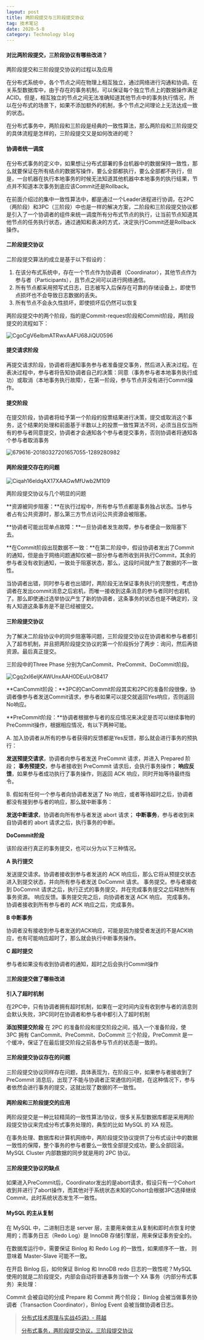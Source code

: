 ```yaml
---
layout: post
title: 两阶段提交与三阶段提交协议
tag: 技术笔记
date: 2020-5-8
category: Technology blog
---
```

#### 对比两阶段提交，三阶段协议有哪些改进？

两阶段提交和三阶段提交协议的过程以及应用

在分布式系统中，各个节点之间在物理上相互独立，通过网络进行沟通和协调。在关系型数据库中，由于存在的事务机制，可以保证每个独立节点上的数据操作满足ACID。但是，相互独立的节点之间无法准确知道其他节点中的事务执行情况，所以在分布式的场景下，如果不添加额外的机制，多个节点之间理论上无法达成一致的状态。

在分布式事务中，两阶段和三阶段是经典的一致性算法，那么两阶段和三阶段提交的具体流程是怎样的，三阶段提交又是如何改进的呢？

#### 协调者统一调度

在分布式事务的定义中，如果想让分布式部署的多台机器中的数据保持一致性，那么就要保证在所有结点的数据写操作，要么全部都执行，要么全部都不执行，但是，一台机器在执行本地事务的时候无法知道其他机器中本地事务的执行结果，节点并不知道本次事务到底应该Commit还是Rollback。

在前面介绍过的集中一致性算法中，都是通过一个Leader进程进行协调，在2PC（两阶段）和3PC（三阶段）中也是一样的解决方案，二阶段和三阶段提交协议都是引入了一个协调者的组件来统一调度所有分布式节点的执行，让当前节点知道其他节点的任务执行状态，通过通知和表决的方式，决定执行Commit还是Rollback操作。

#### 二阶段提交协议

二阶段提交算法的成立是基于以下假设的：

1. 在该分布式系统中，存在一个节点作为协调者（Coordinator），其他节点作为参与者（Participants），且节点之间可以进行网络通信。
2. 所有节点都采用预写式日志，日志被写入后保存在可靠的存储设备上，即使节点损坏也不会导致日志数据的丢失。
3. 所有节点不会永久性损坏，即使损坏后仍然可以恢复

两阶段提交中的两个阶段，指的是Commit-request阶段和Commit阶段，两阶段提交的流程如下：

![CgoCgV6elbmATRwxAAFU68JiQU0596](CgoCgV6elbmATRwxAAFU68JiQU0596.png)

#### 提交请求阶段

再提交请求阶段，协调者将通知事务参与者准备提交事务，然后进入表决过程。在表决过程中，参与者将告知协调者自己的决策：同意（事务参与者本地事务执行成功）或取消（本地事务执行故障），在第一阶段，参与节点并没有进行Commit操作。

#### 提交阶段

在提交阶段，协调者将给予第一个阶段的投票结果进行决策，提交或取消这个事务，这个结果的处理和前面基于半数以上的投票一致性算法不同，必须当且仅当所有的参与者同意提交，协调者才会通知各个参与者提交事务，否则协调者将通知各个参与者取消事务

![679616-20180327201657055-1289280982](679616-20180327201657055-1289280982.png)

#### 两阶段提交存在的问题

![Ciqah16eldqAX17XAAGwMfUwb2M109](Ciqah16eldqAX17XAAGwMfUwb2M109.png)

两阶段提交协议与几个明显的问题

**资源被同步阻塞：**在执行过程中，所有参与节点都是事务独占状态。当参与者占有公共资源时，那么第三方节点访问公共资源会被阻塞。

**协调者可能出现单点故障：**一旦协调者发生故障，参与者便会一致阻塞下去。

**在Commit阶段出现数据不一致：**在第二阶段中，假设协调者发出了Commit的通知，但是由于网络问题通知仅被一部分参与者所收到并执行Commit，其余的参与者没有收到通知，一致处于阻塞状态，那么，这段时间就产生了数据的不一致性。

当协调者出错，同时参与者也出错时，两阶段无法保证事务执行的完整性，考虑协调者在发出commit消息之后宕机，而唯一接收到这条消息的参与者同时也宕机了。那么即使通过选举协议产生了新的协调者，这条事务的状态也是不确定的，没有人知道这条事务是不是已经被提交。

#### 三阶段提交协议

为了解决二阶段协议中的同步阻塞等问题，三阶段提交协议在协调者和参与者都引入了超市机制，并且把两阶段提交协议的第一个阶段拆分了两步：询问，然后再锁资源。最后真正提交。

三阶段中的Three Phase 分别为CanCommit、PreCommit、DoCommit阶段。

![Cgq2xl6eljKAWUnxAAH0DEuUrO8417](Cgq2xl6eljKAWUnxAAH0DEuUrO8417.png)

**CanCommit阶段：**3PC的CanCommit阶段其实和2PC的准备阶段很像，协调者像参与者发送Commit请求，参与者如果可以提交就返回Yes响应，否则返回No响应。

**PreCommit阶段：**协调者根据参与者的反应情况来决定是否可以继续事物的PreCommit操作，根据相应情况，有以下两种可能。

A. 加入协调者从所有的参与者获得的反馈都是Yes反馈，那么就会进行事务的预执行：

**发送预提交请求**，协调者向参与者发送 PreCommit 请求，并进入 Prepared 阶段；
**事务预提交**，参与者接收到 PreCommit 请求后，会执行事务操作；
**响应反馈**，如果参与者成功执行了事务操作，则返回 ACK 响应，同时开始等待最终指令。

B. 假如有任何一个参与者向协调者发送了 No 响应，或者等待超时之后，协调者都没有接到参与者的响应，那么就中断事务：

**发送中断请求**，协调者向所有参与者发送 abort 请求；
**中断事务**，参与者收到来自协调者的 abort 请求之后，执行事务的中断。

**DoCommit阶段**

该阶段进行真正的事务提交，也可以分为以下三种情况。

**A** **执行提交**

发送提交请求。协调者接收到参与者发送的 ACK 响应后，那么它将从预提交状态进入到提交状态，并向所有参与者发送 DoCommit 请求。
事务提交。参与者接收到 DoCommit 请求之后，执行正式的事务提交，并在完成事务提交之后释放所有事务资源。
响应反馈。事务提交完之后，向协调者发送 ACK 响应。
完成事务。协调者接收到所有参与者的 ACK 响应之后，完成事务。

**B 中断事务**

协调者没有接收到参与者发送的ACK响应，可能是因为接受者发送的不是ACK响应，也有可能响应超时了，那么就会执行中断事务操作。

**C 超时提交**

参与者如果没有收到协调者的通知，超时之后会执行Commit操作

#### 三阶段提交做了哪些改进

**引入了超时机制**

在2PC中，只有协调者拥有超时机制，如果在一定时间内没有收到参与者的消息则会默认失败，3PC同时在协调者和参与者中都引入了超时机制

**添加预提交阶段**
在 2PC 的准备阶段和提交阶段之间，插入一个准备阶段，使 3PC 拥有 CanCommit、PreCommit、DoCommit 三个阶段，PreCommit 是一个缓冲，保证了在最后提交阶段之前各参与节点的状态是一致的。

#### 三阶段提交协议存在的问题

三阶段提交协议同样存在问题，具体表现为，在阶段三中，如果参与者接收到了 PreCommit 消息后，出现了不能与协调者正常通信的问题，在这种情况下，参与者依然会进行事务的提交，这就出现了数据的不一致性。

#### 两阶段和三阶段提交的应用

两阶段提交是一种比较精简的一致性算法/协议，很多关系型数据库都是采用两阶段提交协议来完成分布式事务处理的，典型的比如 MySQL 的 XA 规范。

在事务处理、数据库和计算机网络中，两阶段提交协议提供了分布式设计中的数据一致性的保障，整个事务的参与者要么一致性全部提交成功，要么全部回滚。MySQL Cluster 内部数据的同步就是用的 2PC 协议。

#### 三阶段提交协议的缺点

如果进入PreCommit后，Coordinator发出的是abort请求，假设只有一个Cohort收到并进行了abort操作，而其他对于系统状态未知的Cohort会根据3PC选择继续Commit，此时系统状态发生不一致性。

#### MySQL 的主从复制

在 MySQL 中，二进制日志是 server 层，主要用来做主从复制和即时点恢复时使用的；而事务日志（Redo Log）是 InnoDB 存储引擎层，用来保证事务安全的。

在数据库运行中，需要保证 Binlog 和 Redo Log 的一致性，如果顺序不一致， 则意味着 Master-Slave 可能不一致。

在开启 Binlog 后，如何保证 Binlog 和 InnoDB redo 日志的一致性呢？MySQL 使用的就是二阶段提交，内部会自动将普通事务当做一个 XA 事务（内部分布式事务）来处理：

Commit 会被自动的分成 Prepare 和 Commit 两个阶段；
Binlog 会被当做事务协调者（Transaction Coordinator），Binlog Event 会被当做协调者日志。

> [分布式技术原理与实战45讲》- 蒋越](https://kaiwu.lagou.com/course/courseInfo.htm?courseId=69#/content)
>
> [分布式事务，两阶段提交协议，三阶段提交协议](https://www.cnblogs.com/balfish/p/8658691.html)

